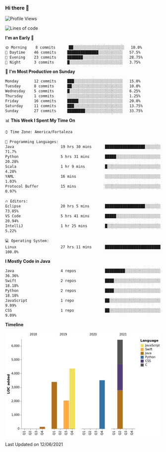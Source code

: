 ### Hi there 👋

<!--
**samuelpsouza/samuelpsouza** is a ✨ _special_ ✨ repository because its `README.md` (this file) appears on your GitHub profile.

Here are some ideas to get you started:

- 🔭 I’m currently working on ...
- 🌱 I’m currently learning ...
- 👯 I’m looking to collaborate on ...
- 🤔 I’m looking for help with ...
- 💬 Ask me about ...
- 📫 How to reach me: ...
- 😄 Pronouns: ...
- ⚡ Fun fact: ...
-->

<!--START_SECTION:waka-->
![Profile Views](http://img.shields.io/badge/Profile%20Views-70-blue)

![Lines of code](https://img.shields.io/badge/From%20Hello%20World%20I%27ve%20Written-19869%20lines%20of%20code-blue)

**I'm an Early 🐤** 

```text
🌞 Morning    8 commits      ██░░░░░░░░░░░░░░░░░░░░░░░   10.0% 
🌆 Daytime    46 commits     ██████████████░░░░░░░░░░░   57.5% 
🌃 Evening    23 commits     ███████░░░░░░░░░░░░░░░░░░   28.75% 
🌙 Night      3 commits      █░░░░░░░░░░░░░░░░░░░░░░░░   3.75%

```
📅 **I'm Most Productive on Sunday** 

```text
Monday       12 commits     ███░░░░░░░░░░░░░░░░░░░░░░   15.0% 
Tuesday      8 commits      ██░░░░░░░░░░░░░░░░░░░░░░░   10.0% 
Wednesday    5 commits      █░░░░░░░░░░░░░░░░░░░░░░░░   6.25% 
Thursday     1 commits      ░░░░░░░░░░░░░░░░░░░░░░░░░   1.25% 
Friday       16 commits     █████░░░░░░░░░░░░░░░░░░░░   20.0% 
Saturday     11 commits     ███░░░░░░░░░░░░░░░░░░░░░░   13.75% 
Sunday       27 commits     ████████░░░░░░░░░░░░░░░░░   33.75%

```


📊 **This Week I Spent My Time On** 

```text
⌚︎ Time Zone: America/Fortaleza

💬 Programming Languages: 
Java                     19 hrs 30 mins      ██████████████████░░░░░░░   71.7% 
Python                   5 hrs 31 mins       █████░░░░░░░░░░░░░░░░░░░░   20.28% 
Scala                    1 hr 9 mins         █░░░░░░░░░░░░░░░░░░░░░░░░   4.28% 
YAML                     16 mins             ░░░░░░░░░░░░░░░░░░░░░░░░░   1.03% 
Protocol Buffer          15 mins             ░░░░░░░░░░░░░░░░░░░░░░░░░   0.97%

🔥 Editors: 
Eclipse                  20 hrs 5 mins       ██████████████████░░░░░░░   73.85% 
VS Code                  5 hrs 41 mins       █████░░░░░░░░░░░░░░░░░░░░   20.94% 
IntelliJ                 1 hr 25 mins        █░░░░░░░░░░░░░░░░░░░░░░░░   5.22%

💻 Operating System: 
Linux                    27 hrs 11 mins      █████████████████████████   100.0%

```

**I Mostly Code in Java** 

```text
Java                     4 repos             █████████░░░░░░░░░░░░░░░░   36.36% 
Swift                    2 repos             ████░░░░░░░░░░░░░░░░░░░░░   18.18% 
Python                   2 repos             ████░░░░░░░░░░░░░░░░░░░░░   18.18% 
JavaScript               1 repo              ██░░░░░░░░░░░░░░░░░░░░░░░   9.09% 
CSS                      1 repo              ██░░░░░░░░░░░░░░░░░░░░░░░   9.09%

```


**Timeline**

![Chart not found](https://raw.githubusercontent.com/samuelpsouza/samuelpsouza/main/charts/bar_graph.png) 


 Last Updated on 12/06/2021
<!--END_SECTION:waka-->
